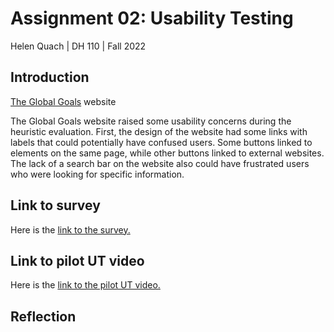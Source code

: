 # Assignment 02: Usability Testing
Helen Quach | DH 110 | Fall 2022

## Introduction
[The Global Goals](https://www.globalgoals.org/) website

The Global Goals website raised some usability concerns during the heuristic evaluation. First, the design of the website had some links with labels that could potentially have confused users. Some buttons linked to elements on the same page, while other buttons linked to external websites. The lack of a search bar on the website also could have frustrated users who were looking for specific information. 

## Link to survey
Here is the [link to the survey.](https://forms.gle/PJA7KYHZ6QmWn48u9)

## Link to pilot UT video
Here is the [link to the pilot UT video.](https://drive.google.com/file/d/1FTwDJPemfdjde5glRF0gov3wcg3PjXe6/view?usp=sharing)

## Reflection

